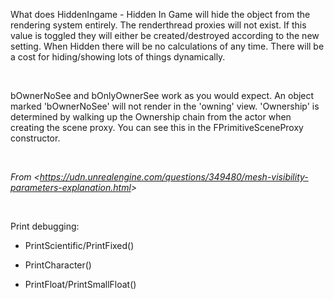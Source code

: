 What does HiddenIngame - Hidden In Game will hide the object from the rendering system entirely. The renderthread proxies will not exist. If this value is toggled they will either be created/destroyed according to the new setting. When Hidden there will be no calculations of any time. There will be a cost for hiding/showing lots of things dynamically.

 

bOwnerNoSee and bOnlyOwnerSee work as you would expect. An object marked 'bOwnerNoSee' will not render in the 'owning' view. 'Ownership' is determined by walking up the Ownership chain from the actor when creating the scene proxy. You can see this in the FPrimitiveSceneProxy constructor.

 

*From &lt;<https://udn.unrealengine.com/questions/349480/mesh-visibility-parameters-explanation.html>&gt;*

 

Print debugging:

-   PrintScientific/PrintFixed()

-   PrintCharacter()

-   PrintFloat/PrintSmallFloat()
